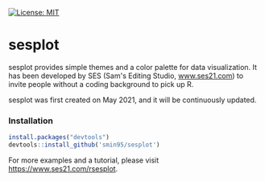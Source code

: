 [![License: MIT](https://img.shields.io/badge/License-MIT-yellow.svg)](https://github.com/smin95/sesplot/blob/master/LICENSE)

# sesplot

sesplot provides simple themes and a color palette for data visualization. It has been developed by SES (Sam's Editing Studio, www.ses21.com) to invite people without a coding background to pick up R.

sesplot was first created on May 2021, and it will be continuously updated.

### Installation

``` r
install.packages("devtools")
devtools::install_github('smin95/sesplot')
```

For more examples and a tutorial, please visit https://www.ses21.com/rsesplot.
